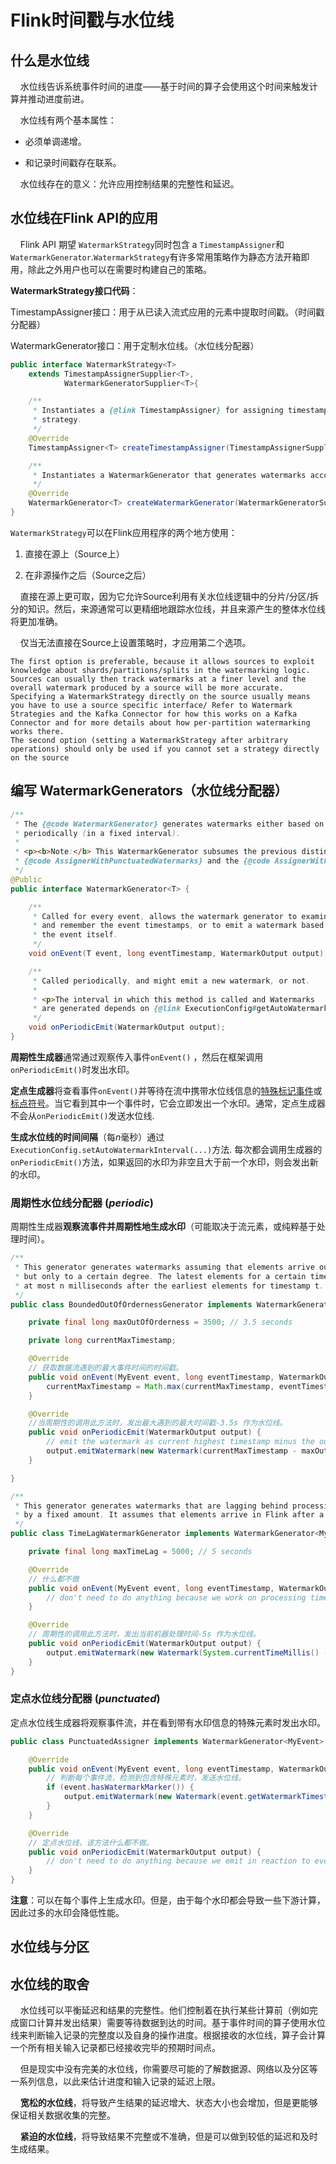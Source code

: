 # Flink时间戳与水位线

## 什么是水位线

    水位线告诉系统事件时间的进度——基于时间的算子会使用这个时间来触发计算并推动进度前进。

    水位线有两个基本属性：

- 必须单调递增。

- 和记录时间戳存在联系。

    水位线存在的意义：允许应用控制结果的完整性和延迟。

## 水位线在Flink API的应用

    Flink API 期望 `WatermarkStrategy`同时包含 a `TimestampAssigner`和`WatermarkGenerator`.`WatermarkStrategy`有许多常用策略作为静态方法开箱即用，除此之外用户也可以在需要时构建自己的策略。

**WatermarkStrategy接口代码**：

TimestampAssigner接口：用于从已读入流式应用的元素中提取时间戳。（时间戳分配器）

WatermarkGenerator接口：用于定制水位线。（水位线分配器）

```java
public interface WatermarkStrategy<T> 
    extends TimestampAssignerSupplier<T>,
            WatermarkGeneratorSupplier<T>{

    /**
     * Instantiates a {@link TimestampAssigner} for assigning timestamps according to this
     * strategy.
     */
    @Override
    TimestampAssigner<T> createTimestampAssigner(TimestampAssignerSupplier.Context context);

    /**
     * Instantiates a WatermarkGenerator that generates watermarks according to this strategy.
     */
    @Override
    WatermarkGenerator<T> createWatermarkGenerator(WatermarkGeneratorSupplier.Context context);
}
```

`WatermarkStrategy`可以在Flink应用程序的两个地方使用：

1. 直接在源上（Source上）

2. 在非源操作之后（Source之后）

    直接在源上更可取，因为它允许Source利用有关水位线逻辑中的分片/分区/拆分的知识。然后，来源通常可以更精细地跟踪水位线，并且来源产生的整体水位线将更加准确。

    仅当无法直接在Source上设置策略时，才应用第二个选项。

```textile
The first option is preferable, because it allows sources to exploit knowledge about shards/partitions/splits in the watermarking logic. Sources can usually then track watermarks at a finer level and the overall watermark produced by a source will be more accurate. Specifying a WatermarkStrategy directly on the source usually means you have to use a source specific interface/ Refer to Watermark Strategies and the Kafka Connector for how this works on a Kafka Connector and for more details about how per-partition watermarking works there.
The second option (setting a WatermarkStrategy after arbitrary operations) should only be used if you cannot set a strategy directly on the source
```

## 编写 WatermarkGenerators（水位线分配器）

```java
/**
 * The {@code WatermarkGenerator} generates watermarks either based on events or
 * periodically (in a fixed interval).
 *
 * <p><b>Note:</b> This WatermarkGenerator subsumes the previous distinction between the
 * {@code AssignerWithPunctuatedWatermarks} and the {@code AssignerWithPeriodicWatermarks}.
 */
@Public
public interface WatermarkGenerator<T> {

    /**
     * Called for every event, allows the watermark generator to examine 
     * and remember the event timestamps, or to emit a watermark based on
     * the event itself.
     */
    void onEvent(T event, long eventTimestamp, WatermarkOutput output);

    /**
     * Called periodically, and might emit a new watermark, or not.
     *
     * <p>The interval in which this method is called and Watermarks 
     * are generated depends on {@link ExecutionConfig#getAutoWatermarkInterval()}.
     */
    void onPeriodicEmit(WatermarkOutput output);
}
```

**周期性生成器**通常通过观察传入事件`onEvent()` ，然后在框架调用`onPeriodicEmit()`时发出水印。

**定点生成器**将查看事件`onEvent()`并等待在流中携带水位线信息的<u>特殊标记事件</u>或<u>标点符号</u>。当它看到其中一个事件时，它会立即发出一个水印。通常，定点生成器不会从`onPeriodicEmit()`发送水位线.

**生成水位线的时间间隔**（每*n*毫秒）通过`ExecutionConfig.setAutoWatermarkInterval(...)`方法. 每次都会调用生成器的`onPeriodicEmit()`方法，如果返回的水印为非空且大于前一个水印，则会发出新的水印。

### 周期性水位线分配器 (*periodic*)

周期性生成器**观察流事件并周期性地生成水印**（可能取决于流元素，或纯粹基于处理时间）。

```java
/**
 * This generator generates watermarks assuming that elements arrive out of order,
 * but only to a certain degree. The latest elements for a certain timestamp t will arrive
 * at most n milliseconds after the earliest elements for timestamp t.
 */
public class BoundedOutOfOrdernessGenerator implements WatermarkGenerator<MyEvent> {

    private final long maxOutOfOrderness = 3500; // 3.5 seconds

    private long currentMaxTimestamp;

    @Override 
    // 获取数据流遇到的最大事件时间的时间戳。
    public void onEvent(MyEvent event, long eventTimestamp, WatermarkOutput output) {
        currentMaxTimestamp = Math.max(currentMaxTimestamp, eventTimestamp);
    }

    @Override
    //当周期性的调用此方法时，发出最大遇到的最大时间戳-3.5s 作为水位线。
    public void onPeriodicEmit(WatermarkOutput output) {
        // emit the watermark as current highest timestamp minus the out-of-orderness bound
        output.emitWatermark(new Watermark(currentMaxTimestamp - maxOutOfOrderness - 1));
    }

}

/**
 * This generator generates watermarks that are lagging behind processing time 
 * by a fixed amount. It assumes that elements arrive in Flink after a bounded delay.
 */
public class TimeLagWatermarkGenerator implements WatermarkGenerator<MyEvent> {

    private final long maxTimeLag = 5000; // 5 seconds

    @Override
    // 什么都不做
    public void onEvent(MyEvent event, long eventTimestamp, WatermarkOutput output) {
        // don't need to do anything because we work on processing time
    }

    @Override
    // 周期性的调用此方法时，发出当前机器处理时间-5s 作为水位线。
    public void onPeriodicEmit(WatermarkOutput output) {
        output.emitWatermark(new Watermark(System.currentTimeMillis() - maxTimeLag));
    }
}
```

### 定点水位线分配器 (*punctuated*)

定点水位线生成器将观察事件流，并在看到带有水印信息的特殊元素时发出水印。

```java
public class PunctuatedAssigner implements WatermarkGenerator<MyEvent> {

    @Override
    public void onEvent(MyEvent event, long eventTimestamp, WatermarkOutput output) {
        // 判断每个事件流，检测到包含特殊元素时，发送水位线。
        if (event.hasWatermarkMarker()) {
            output.emitWatermark(new Watermark(event.getWatermarkTimestamp()));
        }
    }

    @Override
    // 定点水位线，该方法什么都不做。
    public void onPeriodicEmit(WatermarkOutput output) {
        // don't need to do anything because we emit in reaction to events above
    }
}
```

**注意**：可以在每个事件上生成水印。但是，由于每个水印都会导致一些下游计算，因此过多的水印会降低性能。

## 水位线与分区

## 水位线的取舍

    水位线可以平衡延迟和结果的完整性。他们控制着在执行某些计算前（例如完成窗口计算并发出结果）需要等待数据到达的时间。基于事件时间的算子使用水位线来判断输入记录的完整度以及自身的操作进度。根据接收的水位线，算子会计算一个所有相关输入记录都已经接收完毕的预期时间点。

    但是现实中没有完美的水位线，你需要尽可能的了解数据源、网络以及分区等一系列信息，以此来估计进度和输入记录的延迟上限。

    **宽松的水位线**，将导致产生结果的延迟增大、状态大小也会增加，但是更能够保证相关数据收集的完整。

    **紧迫的水位线**，将导致结果不完整或不准确，但是可以做到较低的延迟和及时生成结果。